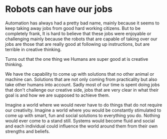 # Robots can have our jobs

Automation has always had a pretty bad name, mainly because it seems to keep taking away jobs from good hard working citizens. But to be completely frank, It is hard to believe that these jobs were enjoyable or challenging mainly because the robots that are capable of taking over our jobs are those that are really good at following up instructions, but are terrible in creative thinking. 

Turns out that the one thing we Humans are super good at is creative thinking. 

We have the capability to come up with solutions that no other animal or machine can. Solutions that are not only coming from practicality but also take other humans into account. Sadly most of our time is spent doing jobs that don't challenge our creative side, jobs that are very clear in what their goal is and how we are supposed to achieve them. 

Imagine a world where we would never have to do things that do not require our creativity. Imagine a world where you would be constantly stimulated to come up with smart, fun and social solutions to everything you do. Nothing would ever come to a stand still. Systems would become fluid and social and each individual could influence the world around them from their own strengths and beliefs.

